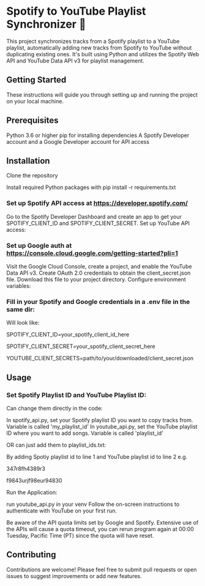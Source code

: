 # Spotify to YouTube Playlist Synchronizer 🚀

This project synchronizes tracks from a Spotify playlist to a YouTube playlist, automatically adding new tracks from Spotify to YouTube without duplicating existing ones. It's built using Python and utilizes the Spotify Web API and YouTube Data API v3 for playlist management.

## Getting Started

These instructions will guide you through setting up and running the project on your local machine.

## Prerequisites

Python 3.6 or higher
pip for installing dependencies
A Spotify Developer account and a Google Developer account for API access

## Installation

Clone the repository

Install required Python packages with
pip install -r requirements.txt

### Set up Spotify API access at https://developer.spotify.com/

Go to the Spotify Developer Dashboard and create an app to get your SPOTIFY_CLIENT_ID and SPOTIFY_CLIENT_SECRET.
Set up YouTube API access:

### Set up Google auth at https://console.cloud.google.com/getting-started?pli=1

Visit the Google Cloud Console, create a project, and enable the YouTube Data API v3.
Create OAuth 2.0 credentials to obtain the client_secret.json file. Download this file to your project directory.
Configure environment variables:


### Fill in your Spotify and Google credentials in a .env file in the same dir:

Will look like:

SPOTIFY_CLIENT_ID=your_spotify_client_id_here

SPOTIFY_CLIENT_SECRET=your_spotify_client_secret_here

YOUTUBE_CLIENT_SECRETS=path/to/your/downloaded/client_secret.json

## Usage

### Set Spotify Playlist ID and YouTube Playlist ID:


Can change them directly in the code:

In spotify_api.py, set your Spotify playlist ID you want to copy tracks from. Variable is called 'my_playlist_id'
In youtube_api.py, set the YouTube playlist ID where you want to add songs. Variable is called 'playlist_id'

OR can just add them to playlist_ids.txt:

By adding Spotiy playlist id to line 1 and YouTube playlist id to line 2 e.g.

347r8fh4389r3

f9843urjf98eur94830


Run the Application:

run youtube_api.py in your venv
Follow the on-screen instructions to authenticate with YouTube on your first run.

Be aware of the API quota limits set by Google and Spotify.
Extensive use of the APIs will cause a quota timeout, you can rerun program again at 00:00 Tuesday, Pacific Time (PT) since the quota will have reset.

## Contributing

Contributions are welcome! Please feel free to submit pull requests or open issues to suggest improvements or add new features.
